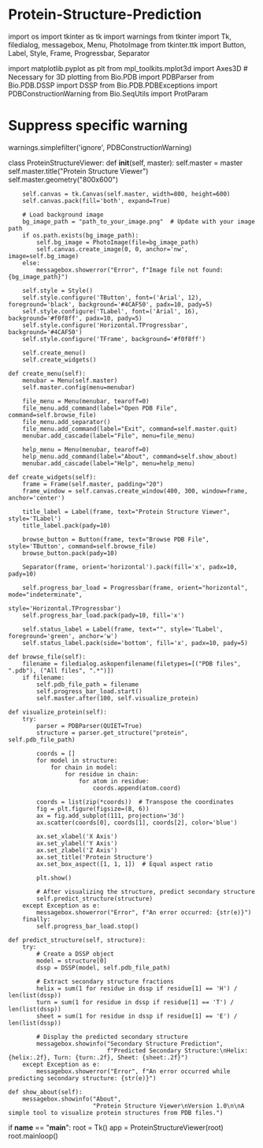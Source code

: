 # Protein-Structure-Prediction
import os
import tkinter as tk
import warnings
from tkinter import Tk, filedialog, messagebox, Menu, PhotoImage
from tkinter.ttk import Button, Label, Style, Frame, Progressbar, Separator

import matplotlib.pyplot as plt
from mpl_toolkits.mplot3d import Axes3D  # Necessary for 3D plotting
from Bio.PDB import PDBParser
from Bio.PDB.DSSP import DSSP
from Bio.PDB.PDBExceptions import PDBConstructionWarning
from Bio.SeqUtils import ProtParam

# Suppress specific warning
warnings.simplefilter('ignore', PDBConstructionWarning)


class ProteinStructureViewer:
    def __init__(self, master):
        self.master = master
        self.master.title("Protein Structure Viewer")
        self.master.geometry("800x600")

        self.canvas = tk.Canvas(self.master, width=800, height=600)
        self.canvas.pack(fill='both', expand=True)

        # Load background image
        bg_image_path = "path_to_your_image.png"  # Update with your image path
        if os.path.exists(bg_image_path):
            self.bg_image = PhotoImage(file=bg_image_path)
            self.canvas.create_image(0, 0, anchor='nw', image=self.bg_image)
        else:
            messagebox.showerror("Error", f"Image file not found: {bg_image_path}")

        self.style = Style()
        self.style.configure('TButton', font=('Arial', 12), foreground='black', background='#4CAF50', padx=10, pady=5)
        self.style.configure('TLabel', font=('Arial', 16), background='#f0f8ff', padx=10, pady=5)
        self.style.configure('Horizontal.TProgressbar', background='#4CAF50')
        self.style.configure('TFrame', background='#f0f8ff')

        self.create_menu()
        self.create_widgets()

    def create_menu(self):
        menubar = Menu(self.master)
        self.master.config(menu=menubar)

        file_menu = Menu(menubar, tearoff=0)
        file_menu.add_command(label="Open PDB File", command=self.browse_file)
        file_menu.add_separator()
        file_menu.add_command(label="Exit", command=self.master.quit)
        menubar.add_cascade(label="File", menu=file_menu)

        help_menu = Menu(menubar, tearoff=0)
        help_menu.add_command(label="About", command=self.show_about)
        menubar.add_cascade(label="Help", menu=help_menu)

    def create_widgets(self):
        frame = Frame(self.master, padding="20")
        frame_window = self.canvas.create_window(400, 300, window=frame, anchor='center')

        title_label = Label(frame, text="Protein Structure Viewer", style='TLabel')
        title_label.pack(pady=10)

        browse_button = Button(frame, text="Browse PDB File", style='TButton', command=self.browse_file)
        browse_button.pack(pady=10)

        Separator(frame, orient='horizontal').pack(fill='x', padx=10, pady=10)

        self.progress_bar_load = Progressbar(frame, orient="horizontal", mode="indeterminate",
                                             style='Horizontal.TProgressbar')
        self.progress_bar_load.pack(pady=10, fill='x')

        self.status_label = Label(frame, text="", style='TLabel', foreground='green', anchor='w')
        self.status_label.pack(side='bottom', fill='x', padx=10, pady=5)

    def browse_file(self):
        filename = filedialog.askopenfilename(filetypes=[("PDB files", ".pdb"), ("All files", ".*")])
        if filename:
            self.pdb_file_path = filename
            self.progress_bar_load.start()
            self.master.after(100, self.visualize_protein)

    def visualize_protein(self):
        try:
            parser = PDBParser(QUIET=True)
            structure = parser.get_structure("protein", self.pdb_file_path)

            coords = []
            for model in structure:
                for chain in model:
                    for residue in chain:
                        for atom in residue:
                            coords.append(atom.coord)

            coords = list(zip(*coords))  # Transpose the coordinates
            fig = plt.figure(figsize=(8, 6))
            ax = fig.add_subplot(111, projection='3d')
            ax.scatter(coords[0], coords[1], coords[2], color='blue')

            ax.set_xlabel('X Axis')
            ax.set_ylabel('Y Axis')
            ax.set_zlabel('Z Axis')
            ax.set_title('Protein Structure')
            ax.set_box_aspect([1, 1, 1])  # Equal aspect ratio

            plt.show()

            # After visualizing the structure, predict secondary structure
            self.predict_structure(structure)
        except Exception as e:
            messagebox.showerror("Error", f"An error occurred: {str(e)}")
        finally:
            self.progress_bar_load.stop()

    def predict_structure(self, structure):
        try:
            # Create a DSSP object
            model = structure[0]
            dssp = DSSP(model, self.pdb_file_path)

            # Extract secondary structure fractions
            helix = sum(1 for residue in dssp if residue[1] == 'H') / len(list(dssp))
            turn = sum(1 for residue in dssp if residue[1] == 'T') / len(list(dssp))
            sheet = sum(1 for residue in dssp if residue[1] == 'E') / len(list(dssp))

            # Display the predicted secondary structure
            messagebox.showinfo("Secondary Structure Prediction",
                                f"Predicted Secondary Structure:\nHelix: {helix:.2f}, Turn: {turn:.2f}, Sheet: {sheet:.2f}")
        except Exception as e:
            messagebox.showerror("Error", f"An error occurred while predicting secondary structure: {str(e)}")

    def show_about(self):
        messagebox.showinfo("About",
                            "Protein Structure Viewer\nVersion 1.0\n\nA simple tool to visualize protein structures from PDB files.")


if __name__ == "__main__":
    root = Tk()
    app = ProteinStructureViewer(root)
    root.mainloop()
